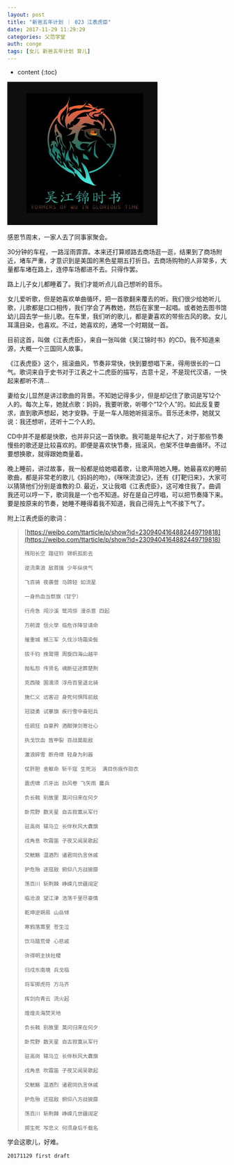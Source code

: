 ```yaml
---
layout: post
title: "新爸五年计划 ｜ 023 江表虎臣"
date: 2017-11-29 11:29:29
categories: 父范学堂
auth: conge
tags: [女儿 新爸五年计划 育儿]
---
```

* content
{:toc}

![](/assets/images/父范学堂/118382-211351f2091b53a9.png)

感恩节周末，一家人去了同事家聚会。

30分钟的车程，一路淫雨霏霏。本来还打算顺路去商场逛一逛，结果到了商场附近，堵车严重，才意识到是美国的黑色星期五打折日。去商场购物的人非常多，大量都车堵在路上，连停车场都进不去。只得作罢。

路上儿子女儿都睡着了。我们才能听点儿自己想听的音乐。

女儿爱听歌，但是她喜欢单曲循环，把一首歌翻来覆去的听。我们很少给她听儿歌，儿歌都是口口相传，我们学会了再教她，然后在家里一起唱。或者她去图书馆幼儿园去学一些儿歌。在车里，我们听的歌儿，都是妻喜欢的带些古风的歌。女儿耳濡目染，也喜欢。不过，她喜欢的，通常一个时期就一首。

目前这首，叫做《江表虎臣》，来自一张叫做《吴江锦时书》的CD。我不知道来源，大概一个三国同人故事。





《江表虎臣》这个，摇滚曲风，节奏非常快，快到要想唱下来，得用很长的一口气。歌词来自于史书对于江表之十二虎臣的描写，古意十足，不是现代汉语，一快起来都听不清... 

妻给女儿显然是讲过歌曲的背景。不知她记得多少，但是却记住了歌词是写12个人的。每次上车，她就点歌：妈妈，我要听歌，听哪个“12个人”的。如此反复要求，直到歌声想起，她才安静。于是一车人陪她听摇滚乐。音乐还未停，她就又说：我还想听，还听十二个人的。

CD中并不是都是快歌，也并非只这一首快歌。我可能是年纪大了，对于那些节奏慢些的歌还是比较喜欢的。即便是喜欢快节奏，摇滚风，也架不住单曲循环。不过要想换歌，就得跟她商量着。

晚上睡前，讲过故事，我一般都是给她唱着歌，让歌声陪她入睡。她最喜欢的睡前歌曲，都是非常老的歌儿《妈妈的吻》，《咪咪流浪记》，还有《打靶归来》，大家可以猜猜他们分别是谁教的:D. 最近，又让我唱《江表虎臣》，这可难住我了。曲调我还可以哼一下，歌词我是一个也不知道。好在是自己哼唱，可以把节奏降下来。要是按原来的节奏，她睡不睡得着我不知道，我自己得先上气不接下气了。

附上江表虎臣的歌词：

>   [https://weibo.com/ttarticle/p/show?id=2309404164882449719818](https://weibo.com/ttarticle/p/show?id=2309404164882449719818)
>
>     残阳长空 踏征铃 锦帆孤影去
> 
>     逆流乘浪 敌首擒 少年纵侠气
> 
>     飞百骑 夜袭营 马蹄轻 如流星 
> 
>     一身热血当祭旗（甘宁）
> 
>     行舟急 闯沙溪 鹭鸿惊 漫杀意 四起
> 
>     万舸渡 信火举 临危诈降甘请命
> 
>     摧重城 撼三军 久伐沙场霜染鬓
> 
>     拔千钧 挽鹫翎 周旋四海山越平
> 
>     抛私怨 传贤名 魂断征途葬楚荆
> 
>     克西陵 围濡须 浮舟百里退北骑
> 
>     施仁义 远客迎 身死何惧阵前敌
>
>     冠骁勇 试搴旗 疾行雪中奋短兵
> 
>     任疏狂 自豪矜 酒酣弹剑寄壮心
> 
>     执戈饮血 旌甲裂 百战莫能敌
> 
>     激浪碎雪 断舟绁 轻身为利器
> 
>     仗肝胆 舍躯命 斩千寇 生死浴  满目伤痕作勋衣 
> 
>     震虎啸 爪牙出 劲风卷 飞矢雨 鏖兵
> 
>     负长戟 别故里 莫问归来在何夕
> 
>     卧荒野 数天星 自古寂寞从军行
> 
>     驻高岗 辕马立 长伴秋风大纛旗
> 
>     戍角息 吹霜笛 子夜又闻吴歌起
> 
>     交觥觞 温酒烈 诸君同仇言休戚
> 
>     护危殆 逐寇敌 俯仰八方战披靡
> 
>     荡百川 斩荆棘 峥嵘几世疆阔定
> 
>     临沧浪 望江津 浩荡千里尽豪情
> 
>     乾坤逆朔易 山岳倾
> 
>     寒鸦落蒿里 苍生泣
> 
>     饮马踏荒骨 心悲戚
> 
>     许得明主扶社稷
> 
>     归戍东南境 兵戈临
> 
>     将军掷虎符 万马齐
> 
>     挥剑向青云 流火起
> 
>     煌煌炎海焚天地
> 
>     负长戟 别故里 莫问归来在何夕
> 
>     卧荒野 数天星 自古寂寞从军行
> 
>     驻高岗 辕马立 长伴秋风大纛旗
> 
>     戍角息 吹霜笛 子夜又闻吴歌起
> 
>     交觥觞 温酒烈 诸君同仇言休戚
> 
>     护危殆 还寇敌 俯仰八方战披靡
> 
>     荡百川 斩荆棘 峥嵘几世疆阔定
> 
>     掷生死 写忠义 何须身后千载名

学会这歌儿，好难。

```
20171129 first draft
```
